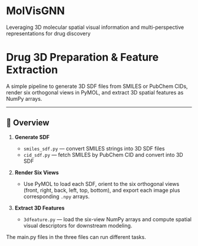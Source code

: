 # MolVisGNN
Leveraging 3D molecular spatial visual information and multi-perspective representations for drug discovery
# Drug 3D Preparation & Feature Extraction

A simple pipeline to generate 3D SDF files from SMILES or PubChem CIDs, render six orthogonal views in PyMOL, and extract 3D spatial features as NumPy arrays.

---

## 🚀 Overview

1. **Generate SDF**  
   - `smiles_sdf.py` — convert SMILES strings into 3D SDF files  
   - `cid_sdf.py`    — fetch SMILES by PubChem CID and convert into 3D SDF  

2. **Render Six Views**  
   - Use PyMOL to load each SDF, orient to the six orthogonal views (front, right, back, left, top, bottom), and export each image plus corresponding `.npy` arrays.

3. **Extract 3D Features**  
   - `3dfeature.py` — load the six-view NumPy arrays and compute spatial visual descriptors for downstream modeling.

The main.py files in the three files can run different tasks.
